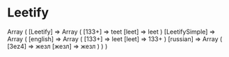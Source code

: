 # Leetify

Array (
    [Leetify] => Array (
        [133+] => teet
        [leet] => leet
        )
    [LeetifySimple] => Array (
        [english] => Array (
            [133+] => leet
            [leet] => 133+
     )
        [russian] => Array (
            [3еz4] => жезл
            [жезл] => жезл
                )
        )
)
